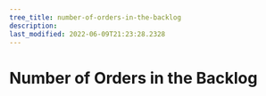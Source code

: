 ```yaml
---
tree_title: number-of-orders-in-the-backlog
description: 
last_modified: 2022-06-09T21:23:28.2328
---
```


# Number of Orders in the Backlog
